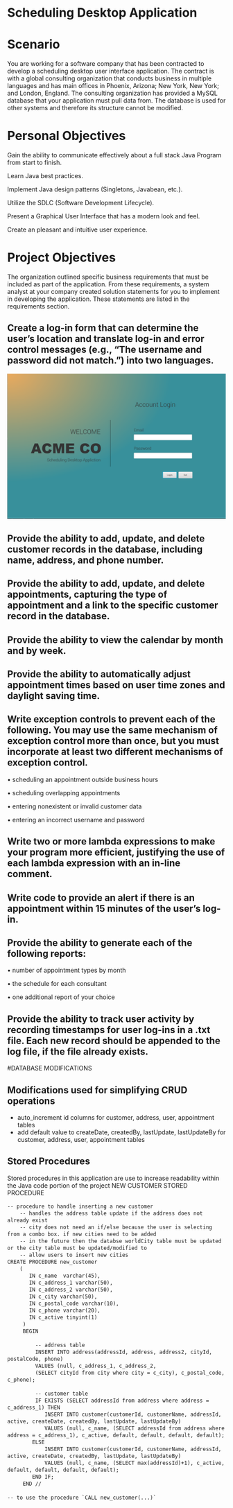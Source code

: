 # Scheduling Desktop Application

# Scenario
You are working for a software company that has been contracted to develop a scheduling desktop user interface application. The contract is with a global consulting organization that conducts business in multiple languages and has main offices in Phoenix, Arizona; New York, New York; and London, England. The consulting organization has provided a MySQL database that your application must pull data from. The database is used for other systems and therefore its structure cannot be modified.

# Personal Objectives
Gain the ability to communicate effectively about a full stack Java Program from start to finish. 

Learn Java best practices.

Implement Java design patterns (Singletons, Javabean, etc.).

Utilize the SDLC (Software Development Lifecycle).

Present a Graphical User Interface that has a modern look and feel.

Create an pleasant and intuitive user experience.

# Project Objectives

The organization outlined specific business requirements that must be included as part of the application. 
From these requirements, a system analyst at your company created solution statements for you to implement in developing the application. These statements are listed in the requirements section.

## Create a log-in form that can determine the user’s location and translate log-in and error control messages (e.g., “The username and password did not match.”) into two languages.
![Login Page](/GUI/LoginPage.PNG)

## Provide the ability to add, update, and delete customer records in the database, including name, address, and phone number.

## Provide the ability to add, update, and delete appointments, capturing the type of appointment and a link to the specific customer record in the database.

## Provide the ability to view the calendar by month and by week.

## Provide the ability to automatically adjust appointment times based on user time zones and daylight saving time.

## Write exception controls to prevent each of the following. You may use the same mechanism of exception control more than once, but you must incorporate at least  two different mechanisms of exception control.
   
   •   scheduling an appointment outside business hours
   
   •   scheduling overlapping appointments
   
   •   entering nonexistent or invalid customer data
   
   •   entering an incorrect username and password
   

## Write two or more lambda expressions to make your program more efficient, justifying the use of each lambda expression with an in-line comment.

## Write code to provide an alert if there is an appointment within 15 minutes of the user’s log-in.

## Provide the ability to generate each  of the following reports:
   
   •   number of appointment types by month
   
   •   the schedule for each consultant
   
   •   one additional report of your choice
   
## Provide the ability to track user activity by recording timestamps for user log-ins in a .txt file. Each new record should be appended to the log file, if the file already exists.

#DATABASE MODIFICATIONS
## Modifications used for simplifying CRUD operations
- auto_increment id columns for customer, address, user, appointment tables
- add default value to createDate, createdBy, lastUpdate, lastUpdateBy for customer, address, user, appointment tables

## Stored Procedures
Stored procedures in this application are use to increase readability within the Java code portion of the project
NEW CUSTOMER STORED PROCEDURE
```aidl
-- procedure to handle inserting a new customer
    -- handles the address table update if the address does not already exist
    -- city does not need an if/else because the user is selecting from a combo box. if new cities need to be added
    -- in the future then the databse worldCity table must be updated or the city table must be updated/modified to 
    -- allow users to insert new cities 
CREATE PROCEDURE new_customer
    (
       IN c_name  varchar(45),
       IN c_address_1 varchar(50),
       IN c_address_2 varchar(50),
       IN c_city varchar(50),
       IN c_postal_code varchar(10),
       IN c_phone varchar(20),
       IN c_active tinyint(1)
     )
     BEGIN
		 
         -- address table
		 INSERT INTO address(addressId, address, address2, cityId, postalCode, phone)
         VALUES (null, c_address_1, c_address_2, 
         (SELECT cityId from city where city = c_city), c_postal_code, c_phone);
         
         -- customer table
         IF EXISTS (SELECT addressId from address where address = c_address_1) THEN
			INSERT INTO customer(customerId, customerName, addressId, active, createDate, createdBy, lastUpdate, lastUpdateBy)
			VALUES (null, c_name, (SELECT addressId from address where address = c_address_1), c_active, default, default, default, default);
		ELSE
			INSERT INTO customer(customerId, customerName, addressId, active, createDate, createdBy, lastUpdate, lastUpdateBy)
			VALUES (null, c_name, (SELECT max(addressId)+1), c_active, default, default, default, default);
		END IF;
     END // 

-- to use the procedure `CALL new_customer(...)`
```